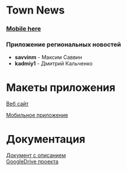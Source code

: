 # Town News
### [Mobile here](https://github.com/savvinm/TownNews-Mobile)
### Приложение региональных новостей
- **savvinm** - Максим Саввин <br>
- **kadmiy1** - Дмитрий Кальченко<br>


# Макеты приложения
[Веб сайт](https://www.figma.com/proto/bS3WN7hbUzdXGCH3PDTtRK/%D0%A2%D0%9F?node-id=13%3A90&scaling=scale-down&page-id=11%3A89&starting-point-node-id=13%3A90)

[Мобильное приложение](https://www.figma.com/proto/bS3WN7hbUzdXGCH3PDTtRK/%D0%A2%D0%9F?node-id=113%3A94&scaling=scale-down&page-id=57%3A73&starting-point-node-id=113%3A94)
# Документация
[Документ с описанием](https://docs.google.com/document/d/1Enm5rn-7wtAPZT1pKJF62GHmUhlnd3gaeRt6F9swoEs/edit?usp=sharing)<br>
[GoogleDrive проекта](https://drive.google.com/drive/folders/16mK8To9MVgV_VdqD4lTKubeOx6zr2n5E?usp=sharing)
